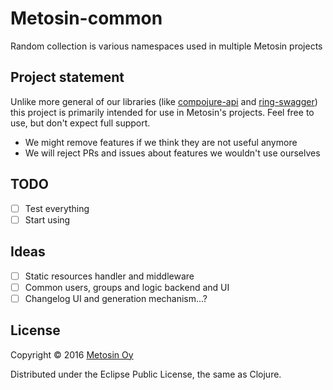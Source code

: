 # Metosin-common

Random collection is various namespaces used in multiple Metosin projects

## Project statement

Unlike more general of our libraries (like
[compojure-api](https://github.com/metosin/compojure-api) and
[ring-swagger](https://github.com/metosin/ring-swagger)) this project is
primarily intended for use in Metosin's projects. Feel free to use, but
don't expect full support.

- We might remove features if we think they are not useful anymore
- We will reject PRs and issues about features we wouldn't use ourselves

## TODO

- [ ] Test everything
- [ ] Start using

## Ideas

- [ ] Static resources handler and middleware
- [ ] Common users, groups and logic backend and UI
- [ ] Changelog UI and generation mechanism...?

## License

Copyright © 2016 [Metosin Oy](http://www.metosin.fi)

Distributed under the Eclipse Public License, the same as Clojure.
